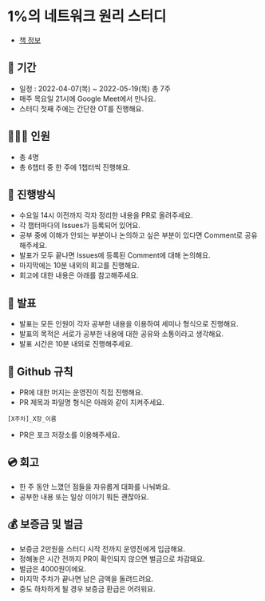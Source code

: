# 1%의 네트워크 원리 스터디
- [책 정보](http://www.kyobobook.co.kr/product/detailViewKor.laf?ejkGb=KOR&mallGb=KOR&barcode=9788931556742&orderClick=LEa&Kc=)

## 📆 기간
- 일정 : 2022-04-07(목) ~ 2022-05-19(목) 총 7주
- 매주 목요일 21시에 Google Meet에서 만나요.
- 스터디 첫째 주에는 간단한 OT를 진행해요.

## 👨‍👩‍👦 인원
- 총 4명
- 총 6챕터 중 한 주에 1챕터씩 진행해요.

## 🌈 진행방식
- 수요일 14시 이전까지 각자 정리한 내용을 PR로 올려주세요.
- 각 챕터마다의 Issues가 등록되어 있어요.
- 공부 중에 이해가 안되는 부분이나 논의하고 싶은 부분이 있다면 Comment로 공유해주세요.
- 발표가 모두 끝나면 Issues에 등록된 Comment에 대해 논의해요.
- 마지막에는 10분 내외의 회고를 진행해요.
- 회고에 대한 내용은 아래를 참고해주세요.

## 🎤 발표
- 발표는 모든 인원이 각자 공부한 내용을 이용하여 세미나 형식으로 진행해요.
- 발표의 목적은 서로가 공부한 내용에 대한 공유와 소통이라고 생각해요.
- 발표 시간은 10분 내외로 진행해주세요.

## 🤝 Github 규칙
- PR에 대한 머지는 운영진이 직접 진행해요.
- PR 제목과 파일명 형식은 아래와 같이 지켜주세요.
```
[X주차]_X장_이름
```
- PR은 포크 저장소를 이용해주세요.

## 💿 회고
- 한 주 동안 느꼈던 점들을 자유롭게 대화를 나눠봐요.
- 공부한 내용 또는 일상 이야기 뭐든 괜찮아요.

## 💰 보증금 및 벌금
- 보증금 2만원을 스터디 시작 전까지 운영진에게 입금해요.
- 정해놓은 시간 전까지 PR이 확인되지 않으면 벌금으로 차감돼요.
- 벌금은 4000원이에요.
- 마지막 주차가 끝나면 남은 금액을 돌려드려요.
- 중도 하차하게 될 경우 보증금 환급은 어려워요.
